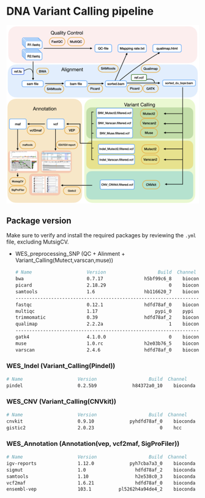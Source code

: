 # DNA Variant Calling pipeline
 
![image](https://github.com/Juan-Jeffery/DNA_Variant_Calling_pipeline/blob/main/img/DNA_pipeline.png)

## Package version
Make sure to verify and install the required packages by reviewing the `.yml` file, excluding MutsigCV.
- WES_preprocessing_SNP (QC + Alinment + Variant_Calling(Mutect,varscan,muse))
  ```bash
  # Name                    Version                   Build  Channel
  bwa                       0.7.17               h5bf99c6_8    bioconda 
  picard                    2.18.29                       0    bioconda
  samtools                  1.6                  hb116620_7    bioconda 
  ------------------------------------------------------------------------
  fastqc                    0.12.1               hdfd78af_0    bioconda 
  multiqc                   1.17                     pypi_0    pypi
  trimmomatic               0.39                 hdfd78af_2    bioconda
  qualimap                  2.2.2a                        1    bioconda
  ------------------------------------------------------------------------
  gatk4                     4.1.0.0                       0    bioconda 
  muse                      1.0.rc               h2e03b76_5    bioconda
  varscan                   2.4.6                hdfd78af_0    bioconda
  ```
### WES_Indel (Variant_Calling(Pindel))
```bash
# Name                    Version                   Build  Channel
pindel                    0.2.5b9             h84372a0_10    bioconda
```
### WES_CNV (Variant_Calling(CNVkit))
```bash
# Name                    Version                   Build  Channel
cnvkit                    0.9.10             pyhdfd78af_0    bioconda
gistic2                   2.0.23                        0    hcc
```
### WES_Annotation (Annotation(vep, vcf2maf, SigProFiler))
```bash
# Name                    Version                   Build  Channel
igv-reports               1.12.0             pyh7cba7a3_0    bioconda
sigmut                    1.0                  hdfd78af_2    bioconda
samtools                  1.10                 h2e538c0_3    bioconda
vcf2maf                   1.6.21               hdfd78af_0    bioconda
ensembl-vep               103.1          pl5262h4a94de4_2    bioconda 
```




